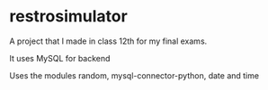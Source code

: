 # restrosimulator
A project that I made in class 12th for my final exams.

It uses MySQL for backend

Uses the modules random, mysql-connector-python, date and time
